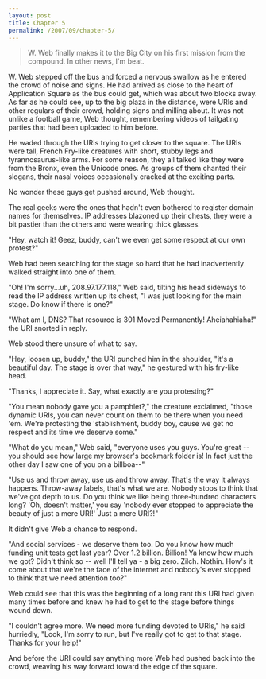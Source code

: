 ```yaml
---
layout: post
title: Chapter 5
permalink: /2007/09/chapter-5/
---
```


> W. Web finally makes it to the Big City on his first mission from the compound.
> In other news, I'm beat. 

W. Web stepped off the bus and forced a nervous swallow as he entered the crowd
of noise and signs. He had arrived as close to the heart of Application Square
as the bus could get, which was about two blocks away. As far as he could see,
up to the big plaza in the distance, were URIs and other regulars of their
crowd, holding signs and milling about. It was not unlike a football game, Web
thought, remembering videos of tailgating parties that had been uploaded to him
before. 

He waded through the URIs trying to get closer to the square. The URIs were
tall, French Fry-like creatures with short, stubby legs and tyrannosaurus-like
arms. For some reason, they all talked like they were from the Bronx, even the
Unicode ones. As groups of them chanted their slogans, their nasal voices
occasionally cracked at the exciting parts.  

No wonder these guys get pushed around, Web thought.

The real geeks were the ones that hadn't even bothered to register domain names
for themselves. IP addresses blazoned up their chests, they were a bit pastier
  than the others and were wearing thick glasses. 

"Hey, watch it! Geez, buddy, can't we even get some respect at our own
protest?"

Web had been searching for the stage so hard that he had inadvertently walked
straight into one of them.

"Oh! I'm sorry...uh, 208.97.177.118," Web said, tilting his head sideways to
read the IP address written up its chest, "I was just looking for the main
stage. Do know if there is one?"

"What am I, DNS?  That resource is 301 Moved Permanently! Aheiahahiaha!" the
URI snorted in reply.

Web stood there unsure of what to say.

"Hey, loosen up, buddy," the URI punched him in the shoulder, "it's a beautiful
day. The stage is over that way," he gestured with his fry-like head.

"Thanks, I appreciate it. Say, what exactly are you protesting?"

"You mean nobody gave you a pamphlet?," the creature exclaimed, "those dynamic
URIs, you can never count on them to be there when you need 'em. We're
protesting the 'stablishment, buddy boy, cause we get no respect and its time
we deserve some."

"What do you mean," Web said, "everyone uses you guys. You're great -- you
should see how large my browser's bookmark folder is!  In fact just the other
day I saw one of you on a billboa--"

"Use us and throw away, use us and throw away. That's the way it always
happens. Throw-away labels, that's what we are. Nobody stops to think that
we've got depth to us.  Do you think we like being three-hundred characters
long? 'Oh, doesn't matter,' you say 'nobody ever stopped to appreciate the
beauty of just a mere URI!' Just a mere URI?!"

It didn't give Web a chance to respond. 

"And social services - we deserve them too. Do you know how much funding unit
tests got last year?  Over 1.2 billion.  Billion!  Ya know how much we got?
Didn't think so -- well I'll tell ya - a big zero.  Zilch. Nothin.  How's it
come about that we're the face of the internet and nobody's ever stopped to
think that we need attention too?"

Web could see that this was the beginning of a long rant this URI had given
many times before and knew he had to get to the stage before things wound down.

"I couldn't agree more. We need more funding devoted to URIs," he said
hurriedly, "Look, I'm sorry to run, but I've really got to get to that stage.
Thanks for your help!"

And before the URI could say anything more Web had pushed back into the crowd,
weaving his way forward toward the edge of the square.
